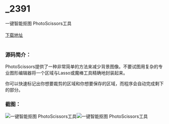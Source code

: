 # _2391
一键智能抠图 PhotoScissors工具
<br/></br>
[下载地址](https://www.uuid2.com/2391.html "下载地址")
<br/></br>
<h3>源码简介：</h3>
<p>PhotoScissors提供了一种非常简单的方法来减少背景图像。不要试图用复杂的专业图形编辑器将一个区域与Lasso或魔棒工具精确地封装起来。<p>
<p>你可以快速标记出你想要裁剪的区域和你想要保存的区域，而程序会自动完成剩下的部分。<p>
<h3>截图：</h3>
<img src="https://www.uuid2.com/wp-content/uploads/img/202106/19d661d459.jpg" alt="一键智能抠图 PhotoScissors工具"><img src="https://www.uuid2.com/wp-content/uploads/img/202106/19d661d604.jpg" alt="一键智能抠图 PhotoScissors工具">
